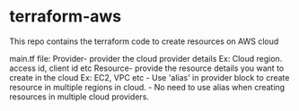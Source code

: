 # terraform-aws
This repo contains the terraform code to create resources on AWS cloud

main.tf file:
    Provider- provider the cloud provider details Ex: Cloud region. access id, client id etc
    Resource- provide the resource details you want to create in the cloud Ex: EC2, VPC etc
    - Use  'alias' in provider block to create resource in multiple regions in cloud.
    - No need to use alias when creating resources in multiple cloud providers.